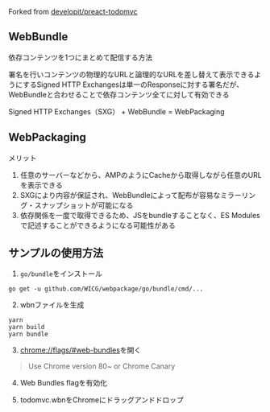 Forked from [developit/preact-todomvc](https://github.com/developit/preact-todomvc)

## WebBundle

依存コンテンツを1つにまとめて配信する方法

署名を行いコンテンツの物理的なURLと論理的なURLを差し替えて表示できるようにするSigned HTTP Exchangesは単一のResponseに対する署名だが、WebBundleと合わせることで依存コンテンツ全てに対して有効できる

Signed HTTP Exchanges（SXG） + WebBundle = WebPackaging

## WebPackaging

メリット

1. 任意のサーバーなどから、AMPのようにCacheから取得しながら任意のURLを表示できる
2. SXGにより内容が保証され、WebBundleによって配布が容易なミラーリング・スナップショットが可能になる
3. 依存関係を一度で取得できるため、JSをbundleすることなく、ES Modulesで記述することができるようになる可能性がある

## サンプルの使用方法

1. `go/bundle`をインストール

```command
go get -u github.com/WICG/webpackage/go/bundle/cmd/...
```

2. wbnファイルを生成

```command
yarn
yarn build
yarn bundle
```

3. [chrome://flags/#web-bundles](chrome://flags/#web-bundles)を開く

> Use Chrome version 80~ or Chrome Canary 

4. Web Bundles flagを有効化

5. todomvc.wbnをChromeにドラッグアンドドロップ